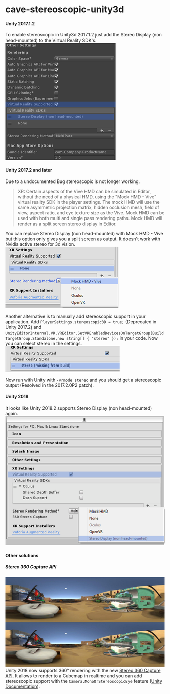 # cave-stereoscopic-unity3d

#### Unity 2017.1.2
To enable stereoscopic in Unity3d 2017.1.2 just add the Stereo Display (non head-mounted)
to the Virtual Reality SDK's.  
![Stereo Display (non head-mounted)](/readme-resources/settings-2017-1-2.png)  

#### Unity 2017.2 and later
Due to a undocumented Bug stereoscopic is not longer working.
> XR: Certain aspects of the Vive HMD can be simulated in Editor, without the need of a physical HMD, using the "Mock HMD - Vive" virtual reality SDK in the player settings.
> The mock HMD will use the same asymmetric projection matrix, hidden occlusion mesh, field of view, aspect ratio, and eye texture size as the Vive.
> Mock HMD can be used with both multi and single pass rendering paths.
> Mock HMD will render as a split screen stereo display in Editor.

You can replace Stereo Display (non head-mounted) with Mock HMD - Vive but this option only gives you a split screen as output.
It doesn't work with Nvidia active stereo for 3d vision.  
![Stereo Display (non head-mounted)](/readme-resources/settings-2017-2-later.png)  

Another alternative is to manually add stereoscopic support in your application.
Add `PlayerSettings.stereoscopic3D = true;` (Deprecated in Unity 2017.2) and
`UnityEditorInternal.VR.VREditor.SetVREnabledDevicesOnTargetGroup(BuildTargetGroup.Standalone,new string[] { "stereo" });`
in your code. Now you can select stereo in the settings.    
![Stereo Display (non head-mounted)](/readme-resources/settings-2017-2-manually.png)  

Now run with Unity with `-vrmode stereo` and you should get a stereoscopic output (Resolved in the 2017.2.0P2 patch).

#### Unity 2018
It looks like Unity 2018.2 supports Stereo Display (non head-mounted) again.  
![Stereo Display (non head-mounted)](/readme-resources/settings-2018-2.png)  

#### Other solutions

##### Stereo 360 Capture API
![Stereoscopic 360° API](/readme-resources/stereoscopic-2018-1.jpg)  
Unity 2018 now supports 360° rendering with the new [Stereo 360 Capture API](https://blogs.unity3d.com/2018/01/26/stereo-360-image-and-video-capture/).
It allows to render to a Cubemap in realtime and you can add stereoscopic support with the `Camera.MonoOrStereoscopicEye`
feature ([Unity Documentation](https://docs.unity3d.com/2018.1/Documentation/ScriptReference/Camera.RenderToCubemap.html)).
